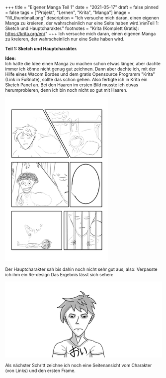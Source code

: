 +++
title = "Eigener Manga Teil 1"
date = "2021-05-17"
draft = false
pinned = false
tags = ["Projekt", "Lernen", "Krita", "Manga"]
image = "fill_thumbnail.png"
description = "Ich versuche mich daran, einen eigenen Manga zu kreieren, der wahrscheinlich nur eine Seite haben wird.\n\nTeil 1: Sketch und Hauptcharakter."
footnotes = "Krita (Komplett Gratis): https://krita.org/en/"
+++
Ich versuche mich daran, einen eigenen Manga zu kreieren, der wahrscheinlich nur eine Seite haben wird. 

**Teil 1: Sketch und Hauptcharakter.**

**Idee:**\
Ich hatte die Idee einen Manga zu machen schon etwas länger, aber dachte immer ich könne nicht genug gut zeichnen. Dann aber dachte ich, mit der Hilfe eines Wacom Bordes und dem gratis Opensource Programm "Krita" (Link in Fußnote), sollte das schon gehen. Also fertigte ich in Krita ein Sketch Panel an.  Bei den Haaren im ersten Bild musste ich etwas herumprobieren, denn ich bin noch nicht so gut mit Haaren.

![Skizze erstes Panel](panel-1.png)

Der Hauptcharakter sah bis dahin noch nicht sehr gut aus, also: Verpasste ich ihm ein Re-design Das Ergebnis lässt sich sehen:

![Auf dem Shirt steht "Hallo" oder "Ich" ](fill-blog.png)

Als nächster Schritt zeichne ich noch eine Seitenansicht vom Charakter (von Links) und den ersten Frame.